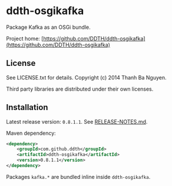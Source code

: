 ddth-osgikafka
==============

Package Kafka as an OSGi bundle.

Project home:
[https://github.com/DDTH/ddth-osgikafka](https://github.com/DDTH/ddth-osgikafka)


## License ##

See LICENSE.txt for details. Copyright (c) 2014 Thanh Ba Nguyen.

Third party libraries are distributed under their own licenses.


## Installation #

Latest release version: `0.8.1.1`. See [RELEASE-NOTES.md](RELEASE-NOTES.md).

Maven dependency:

```xml
<dependency>
	<groupId>com.github.ddth</groupId>
	<artifactId>ddth-osgikafka</artifactId>
	<version>0.8.1.1</version>
</dependency>
```

Packages `kafka.*` are bundled inline inside `ddth-osgikafka`.
